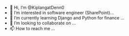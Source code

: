 - 👋 Hi, I’m @KiplangatDenn0
- 👀 I’m interested in software engineer (SharePoint)...
- 🌱 I’m currently learning Django and Python for finance ...
- 💞️ I’m looking to collaborate on ...
- 📫 How to reach me ...

<!---
KiplangatDenn0/KiplangatDenn0 is a ✨ special ✨ repository because its `README.md` (this file) appears on your GitHub profile.
You can click the Preview link to take a look at your changes.
--->
